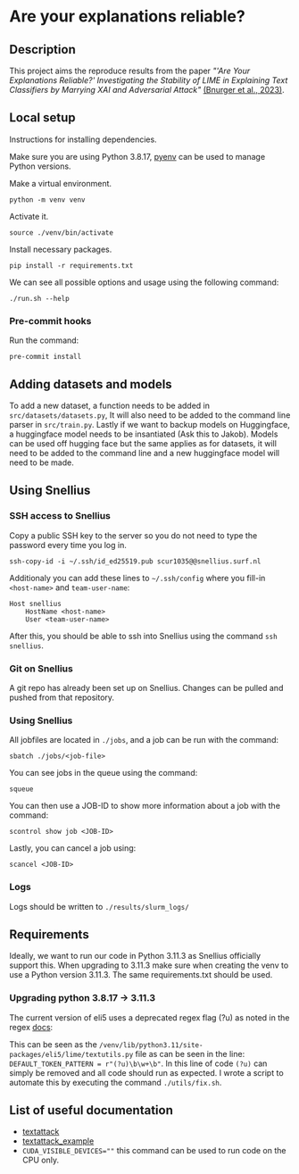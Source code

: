 # Are your explanations reliable?

## Description
This project aims the reproduce results from the paper *"'Are Your Explanations Reliable?'
Investigating the Stability of LIME in Explaining Text Classifiers by Marrying
XAI and Adversarial Attack"* [(Bnurger et al., 2023)](https://arxiv.org/pdf/2305.12351.pdf).

## Local setup
Instructions for installing dependencies.

Make sure you are using Python 3.8.17, [pyenv](https://github.com/pyenv/pyenv) can be used to manage Python versions.

Make a virtual environment.
```
python -m venv venv
```

Activate it.
```
source ./venv/bin/activate
```

Install necessary packages.
```
pip install -r requirements.txt
```

We can see all possible options and usage using the following command:
```
./run.sh --help
```

### Pre-commit hooks
Run the command:
```
pre-commit install
```

## Adding datasets and models
To add a new dataset, a function needs to be added in `src/datasets/datasets.py`,
It will also need to be added to the command line parser in `src/train.py`. Lastly
if we want to backup models on Huggingface, a huggingface model needs to be
insantiated (Ask this to Jakob). Models can be used off hugging face but the same
applies as for datasets, it will need to be added to the command line and a new
huggingface model will need to be made.

## Using Snellius

### SSH access to Snellius
Copy a public SSH key to the server so you do not need to type the password
every time you log in.
```
ssh-copy-id -i ~/.ssh/id_ed25519.pub scur1035@@snellius.surf.nl
```

Additionaly you can add these lines to `~/.ssh/config` where you fill-in `<host-name>` and `team-user-name`:
```
Host snellius
    HostName <host-name>
    User <team-user-name>
```

After this, you should be able to ssh into Snellius using the command `ssh snellius`.

### Git on Snellius
A git repo has already been set up on Snellius. Changes can be pulled and pushed
from that repository.

### Using Snellius
All jobfiles are located in `./jobs`, and a job can be run with the command:

`
sbatch ./jobs/<job-file>
`

You can see jobs in the queue using the command:

`
squeue
`

You can then use a JOB-ID to show more information about a job with the command:

`
scontrol show job <JOB-ID>
`

Lastly, you can cancel a job using:

`
scancel <JOB-ID>
`

### Logs
Logs should be written to `./results/slurm_logs/`

## Requirements
Ideally, we want to run our code in Python 3.11.3 as Snellius officially support this.
When upgrading to 3.11.3 make sure when creating the venv to use a Python
version 3.11.3. The same requirements.txt should be used.

### Upgrading python 3.8.17 -> 3.11.3
The current version of eli5 uses a deprecated regex flag (?u) as noted in the
regex [docs](https://docs.python.org/3/library/re.html?highlight=re%20global%20flag#flags):

This can be seen as the `/venv/lib/python3.11/site-packages/eli5/lime/textutils.py` file
as can be seen in the line: `DEFAULT_TOKEN_PATTERN = r"(?u)\b\w+\b"`. In this line of code
`(?u)` can simply be removed and all code should run as expected. I wrote a script to automate
this by executing the command `./utils/fix.sh`.

## List of useful documentation
- [textattack](https://textattack.readthedocs.io/en/latest/0_get_started/basic-Intro.html)
- [textattack_example](https://textattack.readthedocs.io/en/latest/2notebook/1_Introduction_and_Transformations.html)
- `CUDA_VISIBLE_DEVICES=""` this command can be used to run code on the CPU only.
